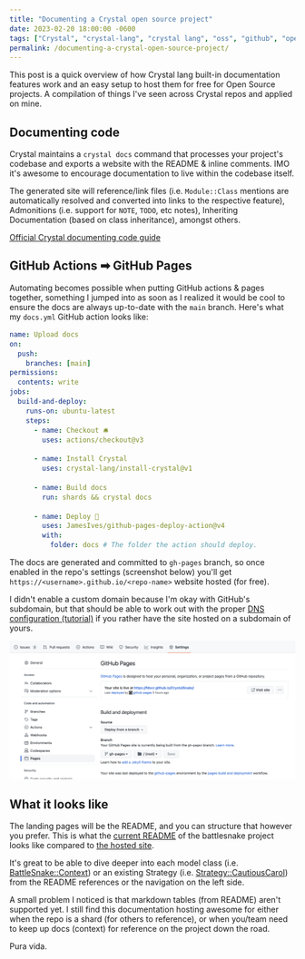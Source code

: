 ```yaml
---
title: "Documenting a Crystal open source project"
date: 2023-02-20 18:00:00 -0600
tags: ["Crystal", "crystal-lang", "crystal lang", "oss", "github", "open source", "documentation"]
permalink: /documenting-a-crystal-open-source-project/
---
```


This post is a quick overview of how Crystal lang built-in documentation features work and an easy setup to host them for free for Open Source projects. A compilation of things I've seen across Crystal repos and applied on mine.

## Documenting code

Crystal maintains a `crystal docs` command that processes your project's codebase and exports a website with the README & inline comments. IMO it's awesome to encourage documentation to live within the codebase itself.

The generated site will reference/link files (i.e. `Module::Class` mentions are automatically resolved and converted into links to the respective feature), Admonitions (i.e. support for `NOTE`, `TODO`, etc notes), Inheriting Documentation (based on class inheritance), amongst others.

[Official Crystal documenting code guide](https://crystal-lang.org/reference/1.7/syntax_and_semantics/documenting_code.html)

## GitHub Actions ➡ GitHub Pages

Automating becomes possible when putting GitHub actions & pages together, something I jumped into as soon as I realized it would be cool to ensure the docs are always up-to-date with the `main` branch. Here's what my `docs.yml` GitHub action looks like:

```yaml
name: Upload docs
on:
  push:
    branches: [main]
permissions:
  contents: write
jobs:
  build-and-deploy:
    runs-on: ubuntu-latest
    steps:
      - name: Checkout 🛎️
        uses: actions/checkout@v3

      - name: Install Crystal
        uses: crystal-lang/install-crystal@v1

      - name: Build docs
        run: shards && crystal docs

      - name: Deploy 🚀
        uses: JamesIves/github-pages-deploy-action@v4
        with:
          folder: docs # The folder the action should deploy.
```

The docs are generated and committed to `gh-pages` branch, so once enabled in the repo's settings (screenshot below) you'll get `https://<username>.github.io/<repo-name>` website hosted (for free).

I didn't enable a custom domain because I'm okay with GitHub's subdomain, but that should be able to work out with the proper [DNS configuration (tutorial)](https://docs.github.com/en/pages/configuring-a-custom-domain-for-your-github-pages-site/managing-a-custom-domain-for-your-github-pages-site) if you rather have the site hosted on a subdomain of yours.

![GitHub repo pages configuration](/assets/crystal-docs-gh-pages-config.png)

## What it looks like

The landing pages will be the README, and you can structure that however you prefer. This is what the [current README](https://github.com/fdocr/CrystalSnake#crystal-snake) of the battlesnake project looks like compared to [the hosted site](https://fdocr.github.io/CrystalSnake/).

It's great to be able to dive deeper into each model class (i.e. [BattleSnake::Context](https://fdocr.github.io/CrystalSnake/BattleSnake/Context.html)) or an existing Strategy (i.e. [Strategy::CautiousCarol](https://fdocr.github.io/CrystalSnake/Strategy/CautiousCarol.html)) from the README references or the navigation on the left side.

A small problem I noticed is that markdown tables (from README) aren't supported yet. I still find this documentation hosting awesome for either when the repo is a shard (for others to reference), or when you/team need to keep up docs (context) for reference on the project down the road.

Pura vida.